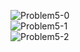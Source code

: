 ![Problem5-0](https://github.com/luckydoglou/WiCS-Programming-Competition-2017-ProblemSet/blob/master/images/Problem5-0.png)  
![Problem5-1](https://github.com/luckydoglou/WiCS-Programming-Competition-2017-ProblemSet/blob/master/images/Problem5-1.png)  
![Problem5-2](https://github.com/luckydoglou/WiCS-Programming-Competition-2017-ProblemSet/blob/master/images/Problem5-2.png)  
